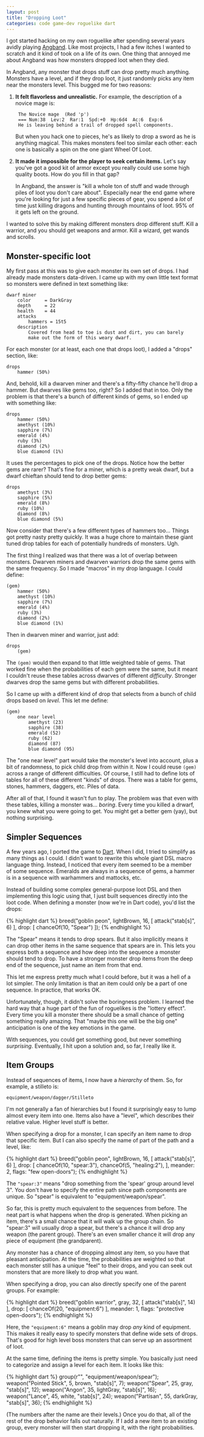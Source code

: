 ```yaml
---
layout: post
title: "Dropping Loot"
categories: code game-dev roguelike dart
---
```


I got started hacking on my own roguelike after spending several years avidly playing [Angband][]. Like most projects, I had a few itches I wanted to scratch and it kind of took on a life of its own. One thing that annoyed me about Angband was how monsters dropped loot when they died.

[angband]: http://rephial.org/

In Angband, any monster that drops stuff can drop pretty much anything. Monsters have a level, and if they drop loot, it just randomly picks any item near the monsters level. This bugged me for two reasons:

1. **It felt flavorless and unrealistic.** For example, the description of a novice mage is:

        The Novice mage  (Red 'p')
        === Num:38  Lev:2  Rar:1  Spd:+0  Hp:6d4  Ac:6  Exp:6
        He is leaving behind a trail of dropped spell components.

    But when you hack one to pieces, he's as likely to drop a sword as he
    is anything magical. This makes monsters feel too similar each other: each one is basically a spin on the one giant Wheel Of Loot.

2. **It made it impossible for the player to seek certain items.** Let's say you've got a good kit of armor except you really could use some high quality boots. How do you fill in that gap?

    In Angband, the answer is "kill a whole ton of stuff and wade through piles of loot you don't care about". Especially near the end game where you're looking for just a few specific pieces of gear, you spend a *lot* of time just killing dragons and hunting through mountains of loot. 95% of it gets left on the ground.

I wanted to solve this by making different monsters drop different stuff. Kill a warrior, and you should get weapons and armor. Kill a wizard, get wands and scrolls.

## Monster-specific loot

My first pass at this was to give each monster its own set of drops. I had already made monsters data-driven. I came up with my own little text format so monsters were defined in text something like:

    dwarf miner
        color     = DarkGray
        depth     = 22
        health    = 44
        attacks
            hammers = 15t5
        description
            Covered from head to toe is dust and dirt, you can barely
            make out the form of this weary dwarf.

For each monster (or at least, each one that drops loot), I added a "drops" section, like:

    drops
        hammer (50%)

And, behold, kill a dwarven miner and there's a fifty-fifty chance he'll drop a hammer. But dwarves like gems too, right? So I added that in too. Only the problem is that there's a bunch of different kinds of gems, so I ended up with something like:

    drops
        hammer (50%)
        amethyst (10%)
        sapphire (7%)
        emerald (4%)
        ruby (3%)
        diamond (2%)
        blue diamond (1%)

It uses the percentages to pick one of the drops. Notice how the better gems are rarer? That's fine for a miner, which is a pretty weak dwarf, but a dwarf chieftan should tend to drop better gems:

    drops
        amethyst (3%)
        sapphire (5%)
        emerald (8%)
        ruby (10%)
        diamond (8%)
        blue diamond (5%)

Now consider that there's a few different types of hammers too... Things got pretty nasty pretty quickly. It was a huge chore to maintain these giant tuned drop tables for each of potentially hundreds of monsters. Ugh.

The first thing I realized was that there was a lot of overlap between monsters. Dwarven miners and dwarven warriors drop the same gems with the same frequency. So I made "macros" in my drop language. I could define:

    (gem)
        hammer (50%)
        amethyst (10%)
        sapphire (7%)
        emerald (4%)
        ruby (3%)
        diamond (2%)
        blue diamond (1%)

Then in dwarven miner and warrior, just add:

    drops
        (gem)

The `(gem)` would then expand to that little weighted table of gems. That worked fine when the probabilities of each gem were the same, but it meant I couldn't reuse these tables across dwarves of different *difficulty*. Stronger dwarves drop the same gems but with different probabilities.

So I came up with a different kind of drop that selects from a bunch of child drops based on *level*. This let me define:

    (gem)
        one near level
            amethyst (23)
            sapphire (38)
            emerald (52)
            ruby (62)
            diamond (87)
            blue diamond (95)

The "one near level" part would take the monster's level into account, plus a bit of randomness, to pick child drop from within it. Now I could reuse `(gem)` across a range of different difficulties. Of course, I still had to define lots of tables for all of these different "kinds" of drops. There was a table for gems, stones, hammers, daggers, etc. Piles of data.

After all of that, I found it wasn't fun to play. The problem was that even with these tables, killing a monster was... *boring*. Every time you killed a drwarf, you knew what you were going to get. You might get a better gem (yay), but nothing surprising.

## Simpler Sequences

A few years ago, I ported the game to [Dart]. When I did, I tried to simplify as many things as I could. I didn't want to rewrite this whole giant DSL macro language thing. Instead, I noticed that every item seemed to be a member of some sequence. Emeralds are always in a sequence of gems, a hammer is in a sequence with warhammers and mattocks, etc.

[dart]: https://www.dartlang.org/

Instead of building some complex general-purpose loot DSL and then implementing this logic using that, I just built sequences directly into the loot code. When defining a monster (now we're in Dart code), you'd list the drops:

{% highlight dart %}
breed("goblin peon", lightBrown, 16, [
  attack("stab[s]", 6)
], drop: [
  chanceOf(10, "Spear")
]);
{% endhighlight %}

The "Spear" means it tends to drop spears. But it also implicitly means it can drop other items in the same sequence that spears are in. This lets you express both a sequence and how deep into the sequence a monster should tend to drop. To have a stronger monster drop items from the deep end of the sequence, just name an item from that end.

This let me express pretty much what I could before, but it was a hell of a lot simpler. The only limitation is that an item could only be a part of one sequence. In practice, that works OK.

Unfortunately, though, it didn't solve the boringness problem. I learned the hard way that a huge part of the fun of roguelikes is the "lottery effect". Every time you kill a monster there should be a small chance of getting something really amazing. That "maybe this one will be the big one" anticipation is one of the key emotions in the game.

With sequences, you could get something good, but never something *surprising*. Eventually, I hit upon a solution and, so far, I really like it.

## Item Groups

Instead of sequences of items, I now have a *hierarchy* of them. So, for example, a stilleto is:

    equipment/weapon/dagger/Stilleto

I'm not generally a fan of hierarchies but I found it surprisingly easy to lump almost every item into one. Items also have a "level", which describes their relative value. Higher level stuff is better.

When specifying a drop for a monster, I can specify an item name to drop that specific item. But I can also specify the name of part of the path and a level, like:

{% highlight dart %}
breed("goblin peon", lightBrown, 16, [
  attack("stab[s]", 6)
], drop: [
  chanceOf(10, "spear:3"),
  chanceOf(5, "healing:2"),
], meander: 2, flags: "few open-doors");
{% endhighlight %}

The `"spear:3"` means "drop something from the 'spear' group around level 3". You don't have to specify the entire path since path components are unique. So "spear" is equivalent to "equipment/weapon/spear".

So far, this is pretty much equivalent to the sequences from before. The neat part is what happens when the drop is generated. When picking an item, there's a small chance that it will walk up the group chain. So "spear:3" will usually drop a spear, but there's a chance it will drop any weapon (the parent group). There's an even smaller chance it will drop any piece of equipment (the grandparent).

Any monster has a chance of dropping almost any item, so you have that pleasant anticipation. At the time, the probabilities are weighted so that each monster still has a unique "feel" to their drops, and you can seek out monsters that are more likely to drop what you want.

When specifying a drop, you can also directly specify one of the parent groups. For example:

{% highlight dart %}
breed("goblin warrior", gray, 32, [
  attack("stab[s]", 14)
], drop: [
  chanceOf(20, "equipment:6")
], meander: 1, flags: "protective open-doors");
{% endhighlight %}

Here, the `"equipment:6"` means a goblin may drop *any* kind of equipment. This makes it really easy to specify monsters that define wide sets of drops. That's good for high level boss monsters that can serve up an assortment of loot.

At the same time, defining the items is pretty simple. You basically just need to categorize and assign a level for each item. It looks like this:

{% highlight dart %}
group(r"\", "equipment/weapon/spear");
weapon("Pointed Stick", 5, brown, "stab[s]", 7);
weapon("Spear", 25, gray, "stab[s]", 12);
weapon("Angon", 35, lightGray, "stab[s]", 16);
weapon("Lance", 45, white, "stab[s]", 24);
weapon("Partisan", 55, darkGray, "stab[s]", 36);
{% endhighlight %}

(The numbers after the name are their levels.) Once you do that, all of the rest of the drop behavior falls out naturally. If I add a new item to an existing group, every monster will then start dropping it, with the right probabilities.
